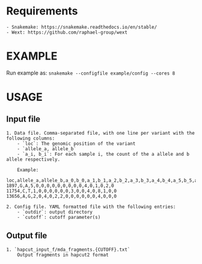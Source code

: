 

# Requirements

    - Snakemake: https://snakemake.readthedocs.io/en/stable/
    - Wext: https://github.com/raphael-group/wext

# EXAMPLE

Run example as:
    `snakemake --configfile example/config --cores 8`

# USAGE

## Input file
    
    1. Data file. Comma-separated file, with one line per variant with the following columns:
        - `loc`: The genomic position of the variant
        - `allele_a, allele_b`
        - `a_i, b_i`: For each sample i, the count of the a allele and b allele respectively. 

        Example:
            
```
loc,allele_a,allele_b,a_0,b_0,a_1,b_1,a_2,b_2,a_3,b_3,a_4,b_4,a_5,b_5,a_6,b_6,a_7,b_7,a_8,b_8
1897,G,A,5,0,0,0,0,0,0,0,0,0,4,0,1,0,2,0
11754,C,T,1,0,0,0,0,0,0,3,0,0,4,0,8,1,0,0
13656,A,G,2,0,4,0,2,2,0,0,0,0,0,0,4,0,0,0
```

    2. Config file. YAML formatted file with the following entries:
        - `outdir`: output directory
        - `cutoff`: cutoff parameter(s)


## Output file
    1. `hapcut_input_f/mda_fragments.{CUTOFF}.txt`
        Output fragments in hapcut2 format
